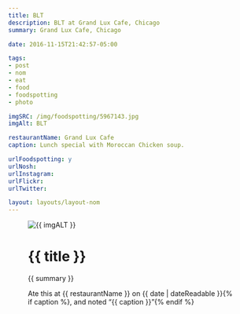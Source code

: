 ```yaml
---
title: BLT
description: BLT at Grand Lux Cafe, Chicago
summary: Grand Lux Cafe, Chicago

date: 2016-11-15T21:42:57-05:00

tags:
- post
- nom
- eat
- food
- foodspotting
- photo

imgSRC: /img/foodspotting/5967143.jpg
imgAlt: BLT

restaurantName: Grand Lux Cafe
caption: Lunch special with Moroccan Chicken soup.

urlFoodspotting: y
urlNosh:
urlInstagram:
urlFlickr:
urlTwitter:

layout: layouts/layout-nom
---
```

<figure class="nom">
	<img class="u-photo img-border" src="{{ imgSRC }}" alt="{{ imgALT }}">
	<figcaption>
		<h1 class="title p-name">{{ title }}</h1>
		<p class="summary">{{ summary }}</p>
		<p>Ate this at {{ restaurantName }} on <time class="dt-published" datetime="{{ date | dateIso }}">{{ date | dateReadable }}</time>{% if caption %}, and noted <q class="caption">{{ caption }}</q>{% endif %}
	</figcaption>
</figure>